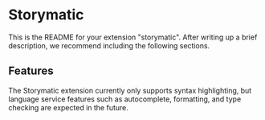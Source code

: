 # Storymatic

This is the README for your extension "storymatic". After writing up a brief
description, we recommend including the following sections.

## Features

The Storymatic extension currently only supports syntax highlighting, but
language service features such as autocomplete, formatting, and type checking
are expected in the future.
